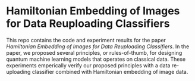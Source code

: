 # Hamiltonian Embedding of Images for Data Reuploading Classifiers

This repo contains the code and experiment results for the paper *Hamiltonian Embedding of Images for Data  Reuploading Classifiers*. 
In the paper, we proposed several principles, or rules-of-thumb, for designing quantum machine learning models that operates on classical data. These experiments emperically verify our proposed
principles with a data re-uploading classifier combined with Hamiltonian embedding of image data.